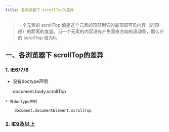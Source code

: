 ```yaml
---
title: 各浏览器下 scrollTop的差异 
---
```

>一个元素的 scrollTop 值是这个元素的顶部到它的最顶部可见内容（的顶部）的距离的度量。当一个元素的内容没有产生垂直方向的滚动条，那么它的 scrollTop 值为0。

## 一、各浏览器下 scrollTop的差异 

### 1. IE6/7/8

   
   * 没有doctype声明
   
        document.body.scrollTop 
		
	* 有doctype声明
	
	    document.documentElement.scrollTop
		
### 2. IE9及以上

